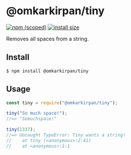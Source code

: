 # @omkarkirpan/tiny

[![npm (scoped)](https://img.shields.io/npm/v/@omkarkirpan/tiny)](https://github.com/OmkarKirpan/tiny)
[![install size](https://packagephobia.com/badge?p=@omkarkirpan/tiny)](https://packagephobia.com/result?p=@omkarkirpan/tiny)

Removes all spaces from a string.

## Install

```
$ npm install @omkarkirpan/tiny
```

## Usage

```js
const tiny = require("@omkarkirpan/tiny");

tiny("So much space!");
//=> "Somuchspace!"

tiny(1337);
//=> Uncaught TypeError: Tiny wants a string!
//    at tiny (<anonymous>:2:41)
//    at <anonymous>:1:1
```